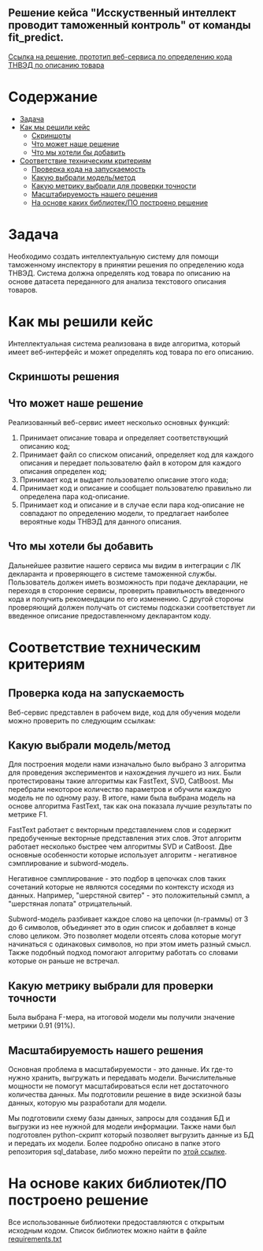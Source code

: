 ## Решение кейса "Исскуственный интеллект проводит таможенный контроль" от команды fit_predict. 

[Ссылка на решение, прототип веб-сервиса по определению кода ТНВЭД по описанию товара](https://share.streamlit.io/sekai-no-uragawa/aihack/main)

# Содержание

- [Задача](#task1)
- [Как мы решили кейс](#task2)
    - [Скриншоты](#task2_1)
    - [Что может наше решение](#task2_2)
    - [Что мы хотели бы добавить](#task2_3)
- [Соответствие техническим критериям](#task4)
    - [Проверка кода на запускаемость](#task4_1)
    - [Какую выбрали модель/метод](#task4_2)
    - [Какую метрику выбрали для проверки точности](#task4_3)
    - [Масштабируемость нашего решения](#task4_4)
    - [На основе каких библиотек/ПО построено решение](#task4_5)

# Задача <a class="anchor" id="task1"></a>
Необходимо создать интеллектуальную систему для помощи таможенному инспектору в принятии решения по определению кода ТНВЭД. Система должна определять код товара по описанию на основе датасета переданного для анализа текстового описания товаров.

# Как мы решили кейс <a class="anchor" id="task2"></a>
Интеллектуальная система реализована в виде алгоритма, который имеет веб-интерфейс и может определять код товара по его описанию.

## Скриншоты решения <a class="anchor" id="task2_1"></a>

## Что может наше решение <a class="anchor" id="task2_2"></a>
Реализованный веб-сервис имеет несколько основных функций:
1. Принимает описание товара и определяет соответствующий описанию код;
2. Принимает файл со списком описаний, определяет код для каждого описания и передает пользователю файл в котором для каждого описания определен код;
3. Принимает код и выдает пользователю описание этого кода;
4. Принимает код и описание и сообщает пользователю правильно ли определена пара код-описание. 
5. Принимает код и описание и в случае если пара код-описание не совпадают по определению модели, то предлагает наиболее вероятные коды ТНВЭД для данного описания.

## Что мы хотели бы добавить <a class="anchor" id="task2_3"></a>
Дальнейшее развитие нашего сервиса мы видим в интеграции с ЛК декларанта и проверяющего в системе таможенной службы. Пользователь должен иметь возможность при подаче декларации, не переходя в сторонние сервисы, проверить правильность введенного кода и получить рекомендации по его изменению. С другой стороны проверяющий должен получать от системы подсказки соответствует ли введенное описание предоставленному декларантом коду.

# Соответствие техническим критериям <a class="anchor" id="task4"></a>

## Проверка кода на запускаемость <a class="anchor" id="task4_1"></a>
Веб-сервис представлен в рабочем виде, код для обучения модели можно проверить по следующим ссылкам:

## Какую выбрали модель/метод <a class="anchor" id="task4_2"></a>
Для построения модели нами изначально было выбрано 3 алгоритма для проведения экспериментов и нахождения лучшего из них. Были протестированы такие алгоритмы как FastText, SVD, CatBoost. Мы перебрали некоторое количество параметров и обучили каждую модель не по одному разу. В итоге, нами была выбрана модель на основе алгоритма FastText, так как она показала лучшие результаты по метрике F1.

FastText работает с векторным представлением слов и содержит предобученные векторные представления этих слов. Этот алгоритм работает несколько быстрее чем алгоритмы SVD и CatBoost. Две основные особенности которые использует алгоритм - негативное сэмплирование и subword-модель.

Негативное сэмплирование - это подбор в цепочках слов таких сочетаний которые не являются соседями по контексту исходя из данных. Например, "шерстяной свитер" - это положительный сэмпл, а "шерстяная лопата" отрицательный.

Subword-модель разбивает каждое слово на цепочки (n-граммы) от 3 до 6 символов, объединяет это в один список и добавляет в конце слово целиком. Это позволяет модели отсеять слова которые могут начинаться с одинаковых символов, но при этом иметь разный смысл. Также подобный подход помогают алгоритму работать со словами которые он раньше не встречал.

## Какую метрику выбрали для проверки точности <a class="anchor" id="task4_3"></a>
Была выбрана F-мера, на итоговой модели мы получили значение метрики 0.91 (91%).

## Масштабируемость нашего решения <a class="anchor" id="task4_4"></a>
Основная проблема в масштабируемости - это данные. Их где-то нужно хранить, выгружать и передавать модели. Вычислительные мощности не помогут масштабироваться если нет достаточного количества данных. Мы подготовили решение в виде эскизной базы данных, которую мы разработали для модели.  

Мы подготовили схему базы данных, запросы для создания БД и выгрузки из нее нужной для модели информации. Также нами был подготовлен python-скрипт который позволяет выгрузить данные из БД и передать их модели. Более подробно описано в папке этого репозитория sql_database, либо можно перейти по [этой ссылке](https://github.com/Sekai-no-uragawa/aihack/tree/main/sql_database).

# На основе каких библиотек/ПО построено решение  <a class="anchor" id="task4_5"></a>
Все использованные библиотеки предоставляются с открытым исходным кодом. Список библиотек можно найти в файле [requirements.txt](https://github.com/Sekai-no-uragawa/aihack/blob/main/requirements.txt)
